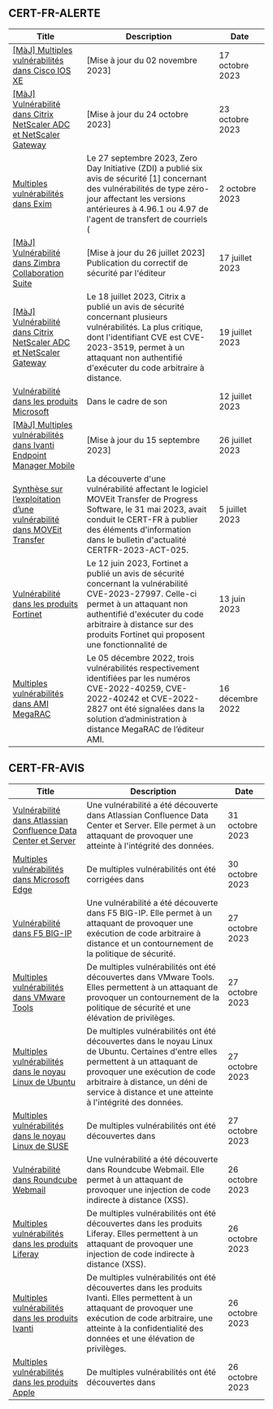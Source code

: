 
## CERT-FR-ALERTE
|Title|Description|Date|
|---|---|---|
| [[MàJ] Multiples vulnérabilités dans Cisco IOS XE](https://www.cert.ssi.gouv.fr/alerte/CERTFR-2023-ALE-011/) | [Mise à jour du 02 novembre 2023] | 17 octobre 2023 |
| [[MàJ] Vulnérabilité dans Citrix NetScaler ADC et NetScaler Gateway](https://www.cert.ssi.gouv.fr/alerte/CERTFR-2023-ALE-012/) | [Mise à jour du 24 octobre 2023] | 23 octobre 2023 |
| [Multiples vulnérabilités dans Exim](https://www.cert.ssi.gouv.fr/alerte/CERTFR-2023-ALE-010/) | Le 27 septembre 2023, Zero Day Initiative (ZDI) a publié six avis de sécurité [1] concernant des vulnérabilités de type zéro-jour affectant les versions antérieures à 4.96.1 ou 4.97 de l'agent de transfert de courriels ( | 2 octobre 2023 |
| [[MàJ] Vulnérabilité dans Zimbra Collaboration Suite](https://www.cert.ssi.gouv.fr/alerte/CERTFR-2023-ALE-007/) | [Mise à jour du 26 juillet 2023] Publication du correctif de sécurité par l'éditeur | 17 juillet 2023 |
| [[MàJ] Vulnérabilité dans Citrix NetScaler ADC et NetScaler Gateway](https://www.cert.ssi.gouv.fr/alerte/CERTFR-2023-ALE-008/) | Le 18 juillet 2023, Citrix a publié un avis de sécurité concernant plusieurs vulnérabilités. La plus critique, dont l'identifiant CVE est CVE-2023-3519, permet à un attaquant non authentifié d'exécuter du code arbitraire à distance. | 19 juillet 2023 |
| [Vulnérabilité dans les produits Microsoft](https://www.cert.ssi.gouv.fr/alerte/CERTFR-2023-ALE-006/) | Dans le cadre de son  | 12 juillet 2023 |
| [[MàJ] Multiples vulnérabilités dans Ivanti Endpoint Manager Mobile](https://www.cert.ssi.gouv.fr/alerte/CERTFR-2023-ALE-009/) | [Mise à jour du 15 septembre 2023]  | 26 juillet 2023 |
| [Synthèse sur l’exploitation d’une vulnérabilité dans MOVEit Transfer](https://www.cert.ssi.gouv.fr/alerte/CERTFR-2023-ALE-005/) | La découverte d'une vulnérabilité affectant le logiciel MOVEit Transfer de Progress Software, le 31 mai 2023, avait conduit le CERT-FR à publier des éléments d'information dans le bulletin d'actualité CERTFR-2023-ACT-025. | 5 juillet 2023 |
| [Vulnérabilité dans les produits Fortinet](https://www.cert.ssi.gouv.fr/alerte/CERTFR-2023-ALE-004/) | Le 12 juin 2023, Fortinet a publié un avis de sécurité concernant la vulnérabilité CVE-2023-27997. Celle-ci permet à un attaquant non authentifié d'exécuter du code arbitraire à distance sur des produits Fortinet qui proposent une fonctionnalité de  | 13 juin 2023 |
| [Multiples vulnérabilités dans AMI MegaRAC](https://www.cert.ssi.gouv.fr/alerte/CERTFR-2022-ALE-014/) | Le 05 décembre 2022, trois vulnérabilités respectivement identifiées par les numéros CVE-2022-40259, CVE-2022-40242 et CVE-2022-2827 ont été signalées dans la solution d’administration à distance MegaRAC de l’éditeur AMI. | 16 décembre 2022 |
## CERT-FR-AVIS
|Title|Description|Date|
|---|---|---|
| [Vulnérabilité dans Atlassian Confluence Data Center et Server](https://www.cert.ssi.gouv.fr/avis/CERTFR-2023-AVI-0899/) | Une vulnérabilité a été découverte dans Atlassian Confluence Data Center et Server. Elle permet à un attaquant de provoquer une atteinte à l'intégrité des données. | 31 octobre 2023 |
| [Multiples vulnérabilités dans Microsoft Edge](https://www.cert.ssi.gouv.fr/avis/CERTFR-2023-AVI-0898/) | De multiples vulnérabilités ont été corrigées dans  | 30 octobre 2023 |
| [Vulnérabilité dans F5 BIG-IP](https://www.cert.ssi.gouv.fr/avis/CERTFR-2023-AVI-0897/) | Une vulnérabilité a été découverte dans F5 BIG-IP. Elle permet à un attaquant de provoquer une exécution de code arbitraire à distance et un contournement de la politique de sécurité. | 27 octobre 2023 |
| [Multiples vulnérabilités dans VMware Tools](https://www.cert.ssi.gouv.fr/avis/CERTFR-2023-AVI-0896/) | De multiples vulnérabilités ont été découvertes dans VMware Tools. Elles permettent à un attaquant de provoquer un contournement de la politique de sécurité et une élévation de privilèges. | 27 octobre 2023 |
| [Multiples vulnérabilités dans le noyau Linux de Ubuntu](https://www.cert.ssi.gouv.fr/avis/CERTFR-2023-AVI-0895/) | De multiples vulnérabilités ont été découvertes dans le noyau Linux de Ubuntu. Certaines d'entre elles permettent à un attaquant de provoquer une exécution de code arbitraire à distance, un déni de service à distance et une atteinte à l'intégrité des données. | 27 octobre 2023 |
| [Multiples vulnérabilités dans le noyau Linux de SUSE](https://www.cert.ssi.gouv.fr/avis/CERTFR-2023-AVI-0894/) | De multiples vulnérabilités ont été découvertes dans  | 27 octobre 2023 |
| [Vulnérabilité dans Roundcube Webmail](https://www.cert.ssi.gouv.fr/avis/CERTFR-2023-AVI-0893/) | Une vulnérabilité a été découverte dans Roundcube Webmail. Elle permet à un attaquant de provoquer une injection de code indirecte à distance (XSS). | 26 octobre 2023 |
| [Multiples vulnérabilités dans les produits Liferay](https://www.cert.ssi.gouv.fr/avis/CERTFR-2023-AVI-0892/) | De multiples vulnérabilités ont été découvertes dans les produits Liferay. Elles permettent à un attaquant de provoquer une injection de code indirecte à distance (XSS). | 26 octobre 2023 |
| [Multiples vulnérabilités dans les produits Ivanti](https://www.cert.ssi.gouv.fr/avis/CERTFR-2023-AVI-0891/) | De multiples vulnérabilités ont été découvertes dans les produits Ivanti. Elles permettent à un attaquant de provoquer une exécution de code arbitraire, une atteinte à la confidentialité des données et une élévation de privilèges. | 26 octobre 2023 |
| [Multiples vulnérabilités dans les produits Apple](https://www.cert.ssi.gouv.fr/avis/CERTFR-2023-AVI-0890/) | De multiples vulnérabilités ont été découvertes dans  | 26 octobre 2023 |

